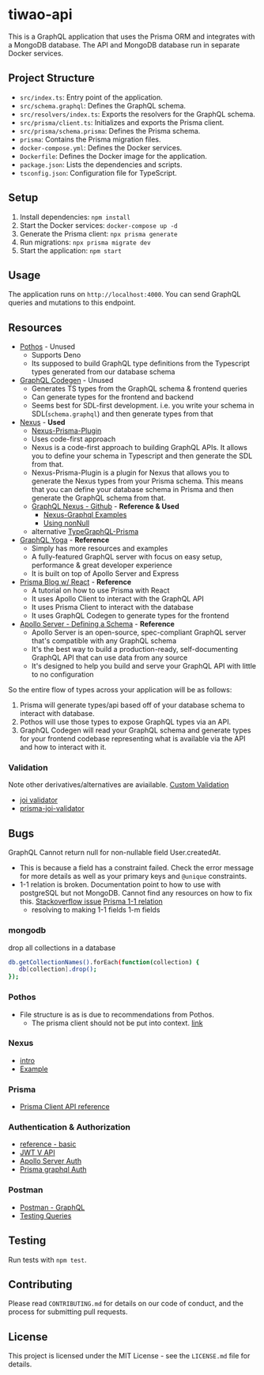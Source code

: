 # tiwao-api

This is a GraphQL application that uses the Prisma ORM and integrates with a MongoDB database. The API and MongoDB database run in separate Docker services.

## Project Structure

- `src/index.ts`: Entry point of the application.
- `src/schema.graphql`: Defines the GraphQL schema.
- `src/resolvers/index.ts`: Exports the resolvers for the GraphQL schema.
- `src/prisma/client.ts`: Initializes and exports the Prisma client.
- `src/prisma/schema.prisma`: Defines the Prisma schema.
- `prisma`: Contains the Prisma migration files.
- `docker-compose.yml`: Defines the Docker services.
- `Dockerfile`: Defines the Docker image for the application.
- `package.json`: Lists the dependencies and scripts.
- `tsconfig.json`: Configuration file for TypeScript.

## Setup

1. Install dependencies: `npm install`
2. Start the Docker services: `docker-compose up -d`
3. Generate the Prisma client: `npx prisma generate`
4. Run migrations: `npx prisma migrate dev`
5. Start the application: `npm start`

## Usage

The application runs on `http://localhost:4000`. You can send GraphQL queries and mutations to this endpoint.

## Resources
- [Pothos](https://pothos-graphql.dev/) - Unused
    - Supports Deno
    - Its supposed to build GraphQL type definitions from the Typescript types generated from our database schema
- [GraphQL Codegen](https://the-guild.dev/graphql/codegen) - Unused
    - Generates TS types from the GraphQL schema & frontend queries
    - Can generate types for the frontend and backend
    - Seems best for SDL-first development. i.e. you write your schema in SDL(`schema.graphql`) and then generate types from that
- [Nexus](https://nexusjs.org/docs/) - **Used**
    - [Nexus-Prisma-Plugin](https://graphql-nexus.github.io/nexus-prisma)
    - Uses code-first approach
    - Nexus is a code-first approach to building GraphQL APIs. It allows you to define your schema in Typescript and then generate the SDL from that.
    - Nexus-Prisma-Plugin is a plugin for Nexus that allows you to generate the Nexus types from your Prisma schema. This means that you can define your database schema in Prisma and then generate the GraphQL schema from that.
    - [GraphQL Nexus - Github](https://github.com/prisma/prisma-examples/tree/latest/typescript/graphql-nexus) - **Reference & Used**
        - [Nexus-Graphql Examples](https://github.com/graphql-nexus/nexus/tree/main/examples)
        - [Using nonNull](https://nexusjs.org/docs/api/list-nonNull#nonnull)
    - alternative [TypeGraphQL-Prisma](https://www.npmjs.com/package/typegraphql-prisma)
- [GraphQL Yoga](https://the-guild.dev/graphql/yoga-server/tutorial/basic/07-connecting-server-and-database) - **Reference**
    - Simply has more resources and examples
    - A fully-featured GraphQL server with focus on easy setup, performance & great developer experience
    - It is built on top of Apollo Server and Express
- [Prisma Blog w/ React](https://www.prisma.io/blog/e2e-type-safety-graphql-react-2-j9mEyHY0Ej) - **Reference**
    - A tutorial on how to use Prisma with React
    - It uses Apollo Client to interact with the GraphQL API
    - It uses Prisma Client to interact with the database
    - It uses GraphQL Codegen to generate types for the frontend
- [Apollo Server - Defining a Schema](https://www.apollographql.com/docs/apollo-server/schema/schema) - **Reference**
    - Apollo Server is an open-source, spec-compliant GraphQL server that's compatible with any GraphQL schema
    - It's the best way to build a production-ready, self-documenting GraphQL API that can use data from any source
    - It's designed to help you build and serve your GraphQL API with little to no configuration

So the entire flow of types across your application will be as follows:
1. Prisma will generate types/api based off of your database schema to interact with database.
2. Pothos will use those types to expose GraphQL types via an API.
3. GraphQL Codegen will read your GraphQL schema and generate types for your frontend codebase representing what is available via the API and how to interact with it.
### Validation
Note other derivatives/alternatives are aviailable. [Custom Validation](https://www.prisma.io/docs/orm/prisma-client/queries/custom-validation)
- [joi validator](https://joi.dev/)
- [prisma-joi-validator](https://github.com/omar-dulaimi/prisma-joi-generator)
## Bugs
GraphQL Cannot return null for non-nullable field User.createdAt.
- This is because a field has a constraint failed. Check the error message for more details as well as your primary keys and `@unique` constraints.
- 1-1 relation is broken. Documentation point to how to use with postgreSQL but not MongoDB. Cannot find any resources on how to fix this. [Stackoverflow issue](https://stackoverflow.com/questions/78038901/prismamongo-cant-delete-model-with-relations-the-change-you-are-trying-to) [Prisma 1-1 relation](https://www.prisma.io/docs/orm/prisma-schema/data-model/relations/one-to-one-relations#mongodb)
    - resolving to making 1-1 fields 1-m fields

### mongodb
drop all collections in a database
```sh
db.getCollectionNames().forEach(function(collection) {
   db[collection].drop();
});
```

### Pothos
- File structure is as is due to recommendations from Pothos.
    - The prisma client should not be put into context. [link](https://pothos-graphql.dev/docs/plugins/prisma#:~:text=It%20is%20strongly,Context)
### Nexus
- [intro](https://www.prisma.io/blog/using-graphql-nexus-with-a-database-pmyl3660ncst)
- [Example](https://blog.reilly.dev/building-typesafe-full-stack-app-w-apollo-server-4-railway-prisma-pothos-next-ts-part-1-setting-up-the-server#heading-add-root-mutation-andamp-resolver-for-user-type)
### Prisma
- [Prisma Client API reference](https://www.prisma.io/docs/orm/reference/prisma-client-reference#upsert)

### Authentication & Authorization
- [reference - basic](https://github.com/mandiwise/basic-apollo-auth-demo)
- [JWT V API](https://softwareengineering.stackexchange.com/a/419604)
- [Apollo Server Auth](https://www.apollographql.com/docs/apollo-server/security/authentication/#in-resolvers)
- [Prisma graphql Auth](https://github.com/prisma/prisma-examples/blob/latest/typescript/graphql-auth/src/permissions/index.ts)

### Postman
- [Postman - GraphQL](https://learning.postman.com/docs/sending-requests/supported-api-frameworks/graphql/)
- [Testing Queries](https://youtu.be/kygb3sf3Nhc)

## Testing

Run tests with `npm test`.

## Contributing

Please read `CONTRIBUTING.md` for details on our code of conduct, and the process for submitting pull requests.

## License

This project is licensed under the MIT License - see the `LICENSE.md` file for details.
